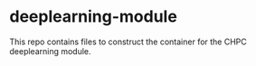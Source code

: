 # deeplearning-module

This repo contains files to construct the container for the CHPC deeplearning
module.
